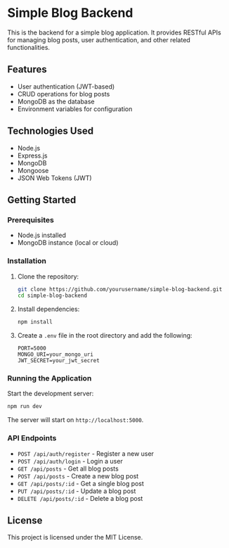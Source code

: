 # Simple Blog Backend

This is the backend for a simple blog application. It provides RESTful APIs for managing blog posts, user authentication, and other related functionalities.

## Features

- User authentication (JWT-based)
- CRUD operations for blog posts
- MongoDB as the database
- Environment variables for configuration

## Technologies Used

- Node.js
- Express.js
- MongoDB
- Mongoose
- JSON Web Tokens (JWT)

## Getting Started

### Prerequisites

- Node.js installed
- MongoDB instance (local or cloud)

### Installation

1. Clone the repository:
    ```bash
    git clone https://github.com/yourusername/simple-blog-backend.git
    cd simple-blog-backend
    ```

2. Install dependencies:
    ```bash
    npm install
    ```

3. Create a `.env` file in the root directory and add the following:
    ```properties
    PORT=5000
    MONGO_URI=your_mongo_uri
    JWT_SECRET=your_jwt_secret
    ```

### Running the Application

Start the development server:
```bash
npm run dev
```

The server will start on `http://localhost:5000`.

### API Endpoints

- `POST /api/auth/register` - Register a new user
- `POST /api/auth/login` - Login a user
- `GET /api/posts` - Get all blog posts
- `POST /api/posts` - Create a new blog post
- `GET /api/posts/:id` - Get a single blog post
- `PUT /api/posts/:id` - Update a blog post
- `DELETE /api/posts/:id` - Delete a blog post

## License

This project is licensed under the MIT License.
